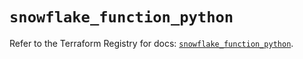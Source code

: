 # `snowflake_function_python`

Refer to the Terraform Registry for docs: [`snowflake_function_python`](https://registry.terraform.io/providers/snowflake-labs/snowflake/1.0.5/docs/resources/function_python).
